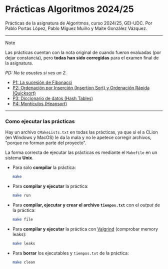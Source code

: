 # Prácticas Algoritmos 2024/25

Prácticas de la asignatura de Algoritmos, curso 2024/25, GEI-UDC. Por Pablo Portas López, Pablo Míguez Muiño y Maite González Vázquez.

---

>[!NOTE]
> Las prácticas cuentan con la nota original de cuando fueron evaluadas (por dejar constancia), pero **todas han sido corregidas** para el examen final de la asignatura.
>
> _PD: No te asustes si ves un 2._

- [P1: La sucesión de Fibonacci](/P1/)
- [P2: Ordenación por Inserción (Insertion Sort) y Ordenación Rápida (Quicksort)](/P2/)
- [P3: Diccionario de datos (Hash Tables)](/P3/)
- [P4: Montículos (Heapsort)](/P4/)

---

### Como ejecutar las prácticas

Hay un archivo ``CMakeLists.txt`` en todas las prácticas, ya que si el a CLion (en Windows y MacOS) le da la mala y no le apetece corregir archivos, "porque no forman parte del proyecto".

La forma correcta de ejecutar las prácticas es mediante el ``Makefile`` en un sistema **Unix**.

- Para solo **compilar** la práctica:
    ```bash
    make
    ```
- Para **compilar y ejecutar** la práctica:
    ```bash
    make run
    ```
- Para **compilar, ejecutar y crear el archivo `tiempos.txt`** con el _output_ de la práctica:
    ```bash
    make file
    ```
- Para **compilar y ejecutar** la práctica con [Valgrind](https://es.wikipedia.org/wiki/Valgrind) (comprobar memory leaks):
    ```bash
    make leaks
    ```
- Para **borrar** los ejecutables y `tiempos.txt` de la práctica:
    ```bash
    make clean
    ```

